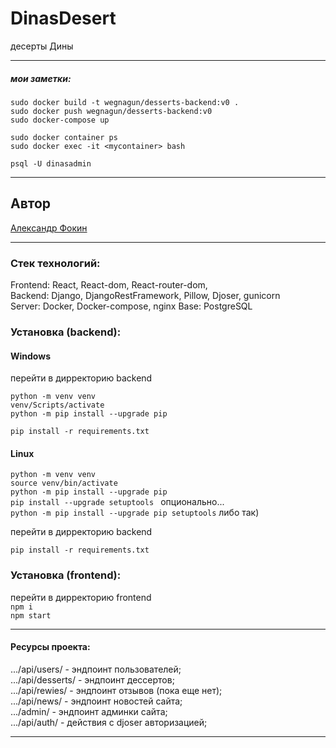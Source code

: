 # DinasDesert

десерты Дины

---

##### мои заметки:

```
sudo docker build -t wegnagun/desserts-backend:v0 .
sudo docker push wegnagun/desserts-backend:v0
sudo docker-compose up

sudo docker container ps
sudo docker exec -it <mycontainer> bash

psql -U dinasadmin
```

---

## Автор

[Александр Фокин](https://github.com/Wegnagun)

---

### Стек технологий:

Frontend: React, React-dom, React-router-dom,  
Backend: Django, DjangoRestFramework, Pillow, Djoser, gunicorn  
Server: Docker, Docker-compose, nginx
Base: PostgreSQL

### Установка (backend):

#### Windows

перейти в дирректорию backend

`python -m venv venv `  
`venv/Scripts/activate `  
`python -m pip install --upgrade pip `

`pip install -r requirements.txt `

#### Linux

`python -m venv venv`  
`source venv/bin/activate`  
`python -m pip install --upgrade pip `  
`pip install --upgrade setuptools ` опционально...  
`python -m pip install --upgrade pip setuptools` либо так)

перейти в дирректорию backend

`pip install -r requirements.txt`

### Установка (frontend):

перейти в дирректорию frontend  
`npm i`  
`npm start`

---

#### Ресурсы проекта:

.../api/users/ - эндпоинт пользователей;  
.../api/desserts/ - эндпоинт дессертов;  
.../api/rewies/ - эндпоинт отзывов (пока еще нет);  
.../api/news/ - эндпоинт новостей сайта;  
.../admin/ - эндпоинт админки сайта;  
.../api/auth/ - действия с djoser авторизацией;

---
